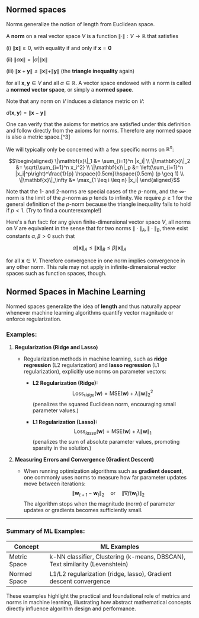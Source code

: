 ## Normed spaces

Norms generalize the notion of length from Euclidean space.

A **norm** on a real vector space $V$ is a function
$\|\cdot\| : V \to \mathbb{R}$ that satisfies

(i) $\|\mathbf{x}\| \geq 0$, with equality if and only if
    $\mathbf{x} = \mathbf{0}$

(ii) $\|\alpha\mathbf{x}\| = |\alpha|\|\mathbf{x}\|$

(iii) $\|\mathbf{x}+\mathbf{y}\| \leq \|\mathbf{x}\| + \|\mathbf{y}\|$
      (the **triangle inequality** again)

for all $\mathbf{x}, \mathbf{y} \in V$ and all $\alpha \in \mathbb{R}$.
A vector space endowed with a norm is called a **normed vector space**,
or simply a **normed space**.

Note that any norm on $V$ induces a distance metric on $V$:

$d(\mathbf{x}, \mathbf{y}) = \|\mathbf{x}-\mathbf{y}\|$

One can verify that the axioms for metrics are satisfied under this definition and
follow directly from the axioms for norms. Therefore any normed space is
also a metric space.[^3]

We will typically only be concerned with a few specific norms on
$\mathbb{R}^n$:

$$\begin{aligned}
\|\mathbf{x}\|_1 &= \sum_{i=1}^n |x_i| \\
\|\mathbf{x}\|_2 &= \sqrt{\sum_{i=1}^n x_i^2} \\
\|\mathbf{x}\|_p &= \left(\sum_{i=1}^n |x_i|^p\right)^\frac{1}{p} \hspace{0.5cm}\hspace{0.5cm} (p \geq 1) \\
\|\mathbf{x}\|_\infty &= \max_{1 \leq i \leq n} |x_i|
\end{aligned}$$

Note that the 1- and 2-norms are special cases of the
$p$-norm, and the $\infty$-norm is the limit of the $p$-norm as $p$
tends to infinity. We require $p \geq 1$ for the general definition of
the $p$-norm because the triangle inequality fails to hold if $p < 1$.
(Try to find a counterexample!)

Here's a fun fact: for any given finite-dimensional vector space $V$,
all norms on $V$ are equivalent in the sense that for two norms
$\|\cdot\|_A, \|\cdot\|_B$, there exist constants $\alpha, \beta > 0$
such that

$$\alpha\|\mathbf{x}\|_A \leq \|\mathbf{x}\|_B \leq \beta\|\mathbf{x}\|_A$$

for all $\mathbf{x} \in V$. Therefore convergence in one norm implies
convergence in any other norm. This rule may not apply in
infinite-dimensional vector spaces such as function spaces, though.



## Normed Spaces in Machine Learning

Normed spaces generalize the idea of **length** and thus naturally appear whenever machine learning algorithms quantify vector magnitude or enforce regularization.

### Examples:

1. **Regularization (Ridge and Lasso)**  
   - Regularization methods in machine learning, such as **ridge regression** (L2 regularization) and **lasso regression** (L1 regularization), explicitly use norms on parameter vectors:

     - **L2 Regularization (Ridge):**
     $$
     \text{Loss}_{ridge}(\mathbf{w}) = \text{MSE}(\mathbf{w}) + \lambda \|\mathbf{w}\|_2^2
     $$
     (penalizes the squared Euclidean norm, encouraging small parameter values.)

     - **L1 Regularization (Lasso):**
     $$
     \text{Loss}_{lasso}(\mathbf{w}) = \text{MSE}(\mathbf{w}) + \lambda \|\mathbf{w}\|_1
     $$
     (penalizes the sum of absolute parameter values, promoting sparsity in the solution.)

2. **Measuring Errors and Convergence (Gradient Descent)**  
   - When running optimization algorithms such as **gradient descent**, one commonly uses norms to measure how far parameter updates move between iterations:
     $$
     \|\mathbf{w}_{t+1} - \mathbf{w}_{t}\|_2 \quad \text{or} \quad \|\nabla f(\mathbf{w}_t)\|_2
     $$
     The algorithm stops when the magnitude (norm) of parameter updates or gradients becomes sufficiently small.

---

### Summary of ML Examples:

| Concept           | ML Examples                                             |
|-------------------|---------------------------------------------------------|
| Metric Space      | k-NN classifier, Clustering (k-means, DBSCAN), Text similarity (Levenshtein) |
| Normed Space      | L1/L2 regularization (ridge, lasso), Gradient descent convergence |

These examples highlight the practical and foundational role of metrics and norms in machine learning, illustrating how abstract mathematical concepts directly influence algorithm design and performance.